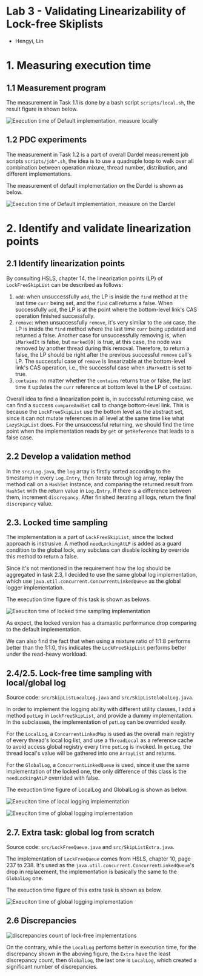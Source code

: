 # Lab 3 - Validating Linearizability of Lock-free Skiplists

- Hengyi, Lin

# 1. Measuring execution time

## 1.1 Measurement program

The measurement in Task 1.1 is done by a bash script `scripts/local.sh`, the result figure is shown below.

![Execution time of Default implementation, measure locally](./images/1-1.png)

## 1.2 PDC experiments

The measurement in Task 1.2 is a part of overall Dardel measurement job scripts `scripts/job*.sh`, the idea is to use a quadruple loop to walk over all combination between operation mixure, thread number, distribution, and different implementations.

The measurement of default implementation on the Dardel is shown as below.

![Execution time of Default implementation, measure on the Dardel](./images/1-2.png)

# 2. Identify and validate linearization points

## 2.1 Identify linearization points

By consulting HSLS, chapter 14, the linearization points (LP) of `LockFreeSkipList` can be described as follows:

1. `add`: when unsuccessfully `add`, the LP is inside the `find` method at the last time `curr` being set, and the `find` call returns a false. When successfully `add`, the LP is at the point where the bottom-level link's CAS operation finished successfully.
2. `remove`: when unsuccessfully `remove`, it's very similar to the `add` case, the LP is inside the `find` method where the last time `curr` being updated and returned a false. Another case for unsuccessfully removing is, when `iMarkedIt` is false, but `marked[0]` is true, at this case, the node was removed by another thread during this removal. Therefore, to return a false, the LP should be right after the previous successful `remove` call's LP. The successful case of `remove` is linearizable at the bottom-level link's CAS operation, i.e., the successful case when `iMarkedIt` is set to true.
3. `contains`: no matter whether the `contains` returns true or false, the last time it updates the `curr` reference at bottom level is the LP of `contains`.


Overall idea to find a linearization point is, in successful returning case, we can find a success `compareAndSet` call to change bottom-level link. This is because the `LockFreeSkipList` use the bottom level as the abstract set, since it can not mutate references in all level at the same time like what `LazySkipList` does. For the unsuccessful returning, we should find the time point when the implementation reads by `get` or `getReference` that leads to a false case.

## 2.2 Develop a validation method

In the `src/Log.java`, the `log` array is firstly sorted according to the timestamp in every `Log.Entry`, then iterate through log array, replay the method call on a `HashSet` instance, and comparing the returned result from `HashSet` with the return value in `Log.Entry`. If there is a difference between them, increment `discrepancy`. After finished iterating all logs, return the final `discrepancy` value.

## 2.3. Locked time sampling

The implementation is a part of `LockFreeSkipList`, since the locked approach is instrusive. A method `needLockingAtLP` is added as a guard condition to the global lock, any subclass can disable locking by override this method to return a false.

Since it's not mentioned in the requirement how the log should be aggregated in task 2.3, I decided to use the same global log implementation, which use `java.util.concurrent.ConcurrentLinkedQueue` as the global logger implementation. 

The execution time figure of this task is shown as belows.

![Exeuciton time of locked time sampling implementation](./images/2-3.png)

As expect, the locked version has a dramastic performance drop comparing to the default implementation.

We can also find the fact that when using a mixture ratio of 1:1:8 performs better than the 1:1:0, this indicates the `LockFreeSkipList` performs better under the read-heavy workload.


## 2.4/2.5. Lock-free time sampling with local/global log

Source code: `src/SkipListLocalLog.java` and `src/SkipListGlobalLog.java`.

In order to implement the logging ability with different utility classes, I add a method `putLog` in `LockFreeSkipList`, and provide a dummy implementation. In the subclasses, the implementation of `putLog` can be overrided easily.

For the `LocalLog`, a `ConcurrentLinkedMap` is used as the overall main registry of every thread's local log list, and use a `ThreadLocal` as a reference cache to avoid access global registry every time `putLog` is invoked. In `getLog`, the thread local's value will be gathered into one `ArrayList` and returns.

For the `GlobalLog`, a `ConcurrentLinkedQueue` is used, since it use the same implementation of the locked one, the only difference of this class is the `needLockingAtLP` overrided with false.

The exeuction time figure of LocalLog and GlobalLog is shown as below.

![Exeuciton time of local logging implementation](./images/2-4.png)

![Exeuciton time of global logging implementation](./images/2-5.png)

## 2.7. Extra task: global log from scratch

Source code: `src/LockFreeQueue.java` and `src/SkipListExtra.java`.

The implementation of `LockFreeQueue` comes from HSLS, chapter 10, page 237 to 238. It's used as the `java.util.concurrent.ConcurrentLinkedQueue`'s drop in replacement, the implementation is basically the same to the `GlobalLog` one.

The exeuction time figure of this extra task is shown as below.

![Exeuciton time of global logging implementation](./images/2-7.png)

## 2.6 Discrepancies

![discrepancies count of lock-free implementations](./images/lockfreediscrep.png)

On the contrary, while the `LocalLog` perfoms better in execution time, for the discrepancy shown in the aboving figure, the `Extra` have the least discrepancy count, then `GlobalLog`, the last one is `LocalLog`, which created a significant number of discrepancies.